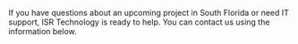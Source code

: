 If you have questions about an upcoming project in South Florida or need IT support, ISR Technology is ready to help.
You can contact us using the information below.
